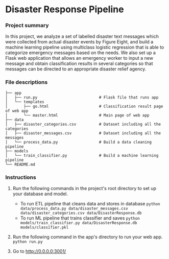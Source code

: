 # Disaster Response Pipeline 

### Project summary

In this project, we analyze a set of labelled disaster text messages which were collected from actual disaster events by Figure Eight, and build a machine learning pipeline using multiclass logistic regression that is able to categorize emergency messages based on the needs. We also set up a Flask web application that allows an emergency worker to input a new message and obtain classification results in several categories so that messages can be directed to an appropriate disaster relief agency.

### File descriptions

    ├── app     
    │   ├── run.py                           # Flask file that runs app
    │   └── templates   
    │       ├── go.html                      # Classification result page of web app
    │       └── master.html                  # Main page of web app    
    ├── data                   
    │   ├── disaster_categories.csv          # Dataset including all the categories  
    │   ├── disaster_messages.csv            # Dataset including all the messages
    │   └── process_data.py                  # Build a data cleaning pipeline
    ├── models
    │   └── train_classifier.py              # Build a machine learning pipeline           
    └── README.md

### Instructions
1. Run the following commands in the project's root directory to set up your database and model.

    - To run ETL pipeline that cleans data and stores in database
        `python data/process_data.py data/disaster_messages.csv data/disaster_categories.csv data/DisasterResponse.db`
    - To run ML pipeline that trains classifier and saves
        `python models/train_classifier.py data/DisasterResponse.db models/classifier.pkl`

2. Run the following command in the app's directory to run your web app.
    `python run.py`

3. Go to http://0.0.0.0:3001/
